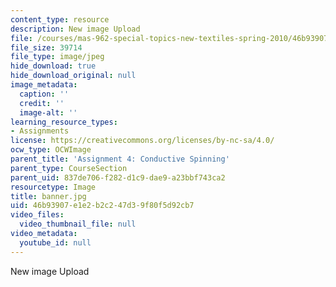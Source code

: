 ```yaml
---
content_type: resource
description: New image Upload
file: /courses/mas-962-special-topics-new-textiles-spring-2010/46b93907e1e2b2c247d39f80f5d92cb7_banner.jpg
file_size: 39714
file_type: image/jpeg
hide_download: true
hide_download_original: null
image_metadata:
  caption: ''
  credit: ''
  image-alt: ''
learning_resource_types:
- Assignments
license: https://creativecommons.org/licenses/by-nc-sa/4.0/
ocw_type: OCWImage
parent_title: 'Assignment 4: Conductive Spinning'
parent_type: CourseSection
parent_uid: 837de706-f282-d1c9-dae9-a23bbf743ca2
resourcetype: Image
title: banner.jpg
uid: 46b93907-e1e2-b2c2-47d3-9f80f5d92cb7
video_files:
  video_thumbnail_file: null
video_metadata:
  youtube_id: null
---
```

New image Upload